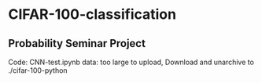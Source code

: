 # CIFAR-100-classification
 ## Probability Seminar Project
 
Code: CNN-test.ipynb
data: too large to upload,
Download and unarchive to ./cifar-100-python
